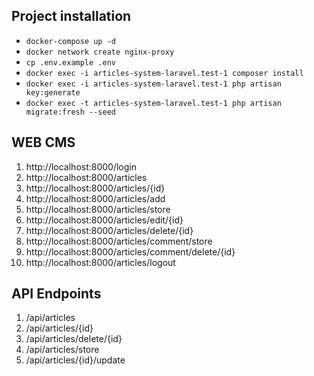 Project installation
-----------
* `docker-compose up -d`
* `docker network create nginx-proxy`
* `cp .env.example .env` 
* `docker exec -i articles-system-laravel.test-1 composer install`
* `docker exec -i articles-system-laravel.test-1 php artisan key:generate`
* `docker exec -t articles-system-laravel.test-1 php artisan migrate:fresh --seed`

## WEB CMS
1. http://localhost:8000/login
2. http://localhost:8000/articles
3. http://localhost:8000/articles/{id}
4. http://localhost:8000/articles/add
5. http://localhost:8000/articles/store
6. http://localhost:8000/articles/edit/{id}
7. http://localhost:8000/articles/delete/{id}
8. http://localhost:8000/articles/comment/store
9. http://localhost:8000/articles/comment/delete/{id}
10. http://localhost:8000/articles/logout

## API Endpoints 

1. /api/articles
2. /api/articles/{id}
3. /api/articles/delete/{id}
4. /api/articles/store
5. /api/articles/{id}/update
